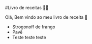 #Livro de receitas :man_cook:

Olá, Bem vindo ao meu livro de receita 👋

- Strogonoff de frango
- Pavê
- Teste teste teste
